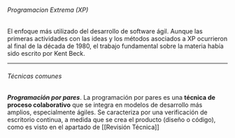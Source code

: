 ###### Programacion Extrema (XP)
El enfoque más utilizado del desarrollo de software ágil. Aunque las primeras actividades con las ideas y los métodos asociados a XP ocurrieron al final de la década de 1980, el trabajo fundamental sobre la materia había sido escrito por Kent Beck. 


****
###### Técnicas comunes
***Programación por pares***. La programación por pares es una **técnica de proceso colaborativo** que se integra en modelos de desarrollo más amplios, especialmente ágiles. Se caracteriza por una verificación de escritorio continua, a medida que se crea el producto (diseño o código), como es visto en el apartado de [[Revisión Técnica]]
